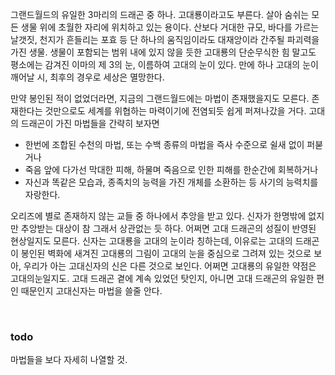 그랜드월드의 유일한 3마리의 드래곤 중 하나. 고대룡이라고도 부른다. 살아 숨쉬는 모든 생물 위에 초월한 자리에 위치하고 있는 용이다.
산보다 거대한 규모, 바다를 가르는 날갯짓, 천지가 흔들리는 포효 등 단 하나의 움직임이라도 대재앙이라 간주될 파괴력을 가진 생물. 
생물이 포함되는 범위 내에 있지 않을 듯한 고대룡의 단순무식한 힘 말고도 평소에는 감겨진 이마의 제 3의 눈, 이름하여 고대의 눈이 있다. 만에 하나 고대의 눈이 깨어날 시, 최후의 경우로 세상은 멸망한다.

만약 봉인된 적이 없었더라면, 지금의 그랜드월드에는 마법이 존재했을지도 모른다. 존재한다는 것만으로도 세계를 위협하는 마력이기에 전염되듯 쉽게 퍼져나갔을 거다. 
고대의 드래곤이 가진 마법들을 간략히 보자면
- 한번에 조합된 수천의 마법, 또는 수백 종류의 마법을 즉사 수준으로 쉴새 없이 퍼붇거나 
- 죽음 앞에 다가선 막대한 피해, 하물며 죽음으로 인한 피해를 한순간에 회복하거나
- 자신과 똑같은 모습과, 종족치의 능력을 가진 개체를 소환하는 등 사기의 능력치를 자랑한다.
​

오리즈에 별로 존재하지 않는 교들 중 하나에서 추앙을 받고 있다.
신자가 한명밖에 없지만 추앙받는 대상이 참 그래서 상관없는 듯 하다. 어쩌면 고대 드래곤의 성질이 반영된 현상일지도 모른다.
신자는 고대룡을 고대의 눈​이라 칭하는데, 이유로는 고대의 드래곤이 봉인된 벽화에 새겨진 고대룡의 그림이 고대의 눈을 중심으로 그려져 있는 것으로 보아, 우리가 아는 고대신자의 신은 다른 것으로 보인다. 어쩌면 고대룡의 유일한 약점은 고대의눈일지도.
고대 드래곤 곁에 계속 있었던 탓인지, 아니면 고대 드래곤의 유일한 편인 때문인지 고대신자는 마법을 쓸줄 안다.

​

### todo
마법들을 보다 자세히 나열할 것.